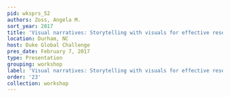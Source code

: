 ```yaml
---
pid: wksprs_52
authors: Zoss, Angela M.
sort_year: 2017
title: 'Visual narratives: Storytelling with visuals for effective research presentations'
location: Durham, NC
host: Duke Global Challenge
pres_date: February 7, 2017
type: Presentation
grouping: workshop
label: 'Visual narratives: Storytelling with visuals for effective research presentations'
order: '23'
collection: workshop
---
```

